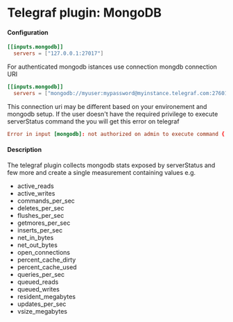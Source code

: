 # Telegraf plugin: MongoDB

#### Configuration

```toml
[[inputs.mongodb]]
  servers = ["127.0.0.1:27017"]
```

For authenticated mongodb istances use connection mongdb connection URI

```toml
[[inputs.mongodb]]
  servers = ["mongodb://myuser:mypassword@myinstance.telegraf.com:27601/mydatabasename?authMechanism=PLAIN&authSource=$external"]
```
This connection uri may be different based on your environement and mongodb setup. If the user doesn't have the required privilege to execute serverStatus command the you will get this error on telegraf

```toml
Error in input [mongodb]: not authorized on admin to execute command { serverStatus: 1, recordStats: 0 }
```

#### Description

The telegraf plugin collects mongodb stats exposed by serverStatus and few more and create a single measurement containing values e.g.
 * active_reads
 * active_writes
 * commands_per_sec
 * deletes_per_sec
 * flushes_per_sec
 * getmores_per_sec
 * inserts_per_sec
 * net_in_bytes
 * net_out_bytes
 * open_connections
 * percent_cache_dirty
 * percent_cache_used
 * queries_per_sec
 * queued_reads
 * queued_writes
 * resident_megabytes
 * updates_per_sec
 * vsize_megabytes
 
 
 
